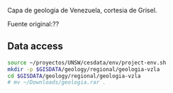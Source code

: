 
Capa de geologia de Venezuela, cortesia de Grisel.

Fuente original:??

## Data access

```sh
source ~/proyectos/UNSW/cesdata/env/project-env.sh
mkdir -p $GISDATA/geology/regional/geologia-vzla
cd $GISDATA/geology/regional/geologia-vzla
# mv ~/Downloads/geologia.rar .

```
